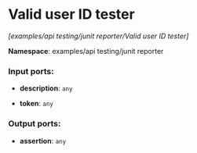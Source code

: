 # Valid user ID tester

_[examples/api testing/junit reporter/Valid user ID tester]_

__Namespace__: examples/api testing/junit reporter

### Input ports:

* __description__: ` any `


* __token__: ` any `

### Output ports:

* __assertion__: ` any `

